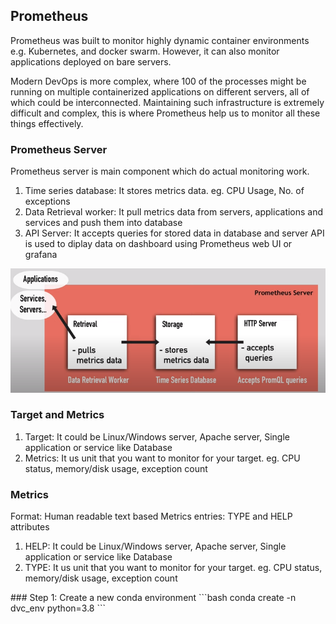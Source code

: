 <h2> Prometheus </h2> 
<p>Prometheus was built to monitor highly dynamic container environments e.g. Kubernetes, and docker swarm. However, it can also monitor applications deployed on bare servers.</p>

<p> Modern DevOps is more complex, where 100 of the processes might be running on multiple containerized applications on different servers, all of which could be interconnected. Maintaining such infrastructure is extremely difficult and complex, this is where Prometheus help us to monitor all these things effectively. </p>
<h3>Prometheus Server</h3> 
Prometheus server is main component which do actual monitoring work.
<ol>
  <li>Time series database: It stores metrics data. eg. CPU Usage, No. of exceptions </li>
  <li>Data Retrieval worker: It pull metrics data from servers, applications and services and push them into database</li>
  <li>API Server: It accepts queries for stored data in database and server API is used to diplay data on dashboard using Prometheus web UI or grafana </li>
</ol> 
<img src="https://github.com/ShubhPatil95/Prometheus/blob/main/images/Prometheus-server.png">

<h3>Target and Metrics</h3> 
<ol>
  <li> Target: It could be Linux/Windows server, Apache server, Single application or service like Database</li>
  <li> Metrics: It us unit that you want to monitor for your target. eg. CPU status, memory/disk usage, exception count</li>
</ol> 

<h3>Metrics</h3> 
Format: Human readable text based
Metrics entries: TYPE and HELP attributes

<ol>
  <li> HELP: It could be Linux/Windows server, Apache server, Single application or service like Database</li>
  <li> TYPE: It us unit that you want to monitor for your target. eg. CPU status, memory/disk usage, exception count</li>
</ol> 
### Step 1: Create a new conda environment
```bash
conda create -n dvc_env python=3.8
```

</p>
